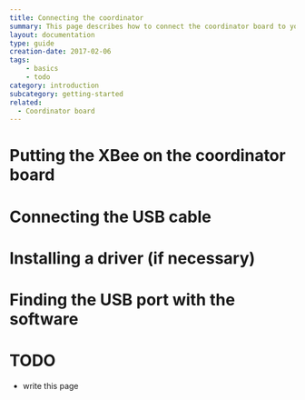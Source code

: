 ```yaml
---
title: Connecting the coordinator
summary: This page describes how to connect the coordinator board to your computer.
layout: documentation
type: guide
creation-date: 2017-02-06
tags: 
    - basics
    - todo
category: introduction
subcategory: getting-started
related:
  - Coordinator board
---
```


# Putting the XBee on the coordinator board

# Connecting the USB cable

# Installing a driver (if necessary)

# Finding the USB port with the software




# TODO

- write this page